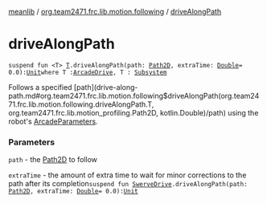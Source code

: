 [meanlib](../index.md) / [org.team2471.frc.lib.motion.following](index.md) / [driveAlongPath](./drive-along-path.md)

# driveAlongPath

`suspend fun <T> `[`T`](drive-along-path.md#T)`.driveAlongPath(path: `[`Path2D`](../org.team2471.frc.lib.motion_profiling/-path2-d/index.md)`, extraTime: `[`Double`](https://kotlinlang.org/api/latest/jvm/stdlib/kotlin/-double/index.html)` = 0.0): `[`Unit`](https://kotlinlang.org/api/latest/jvm/stdlib/kotlin/-unit/index.html)` where T : `[`ArcadeDrive`](-arcade-drive/index.md)`, T : `[`Subsystem`](../org.team2471.frc.lib.framework/-subsystem/index.md)

Follows a specified [path](drive-along-path.md#org.team2471.frc.lib.motion.following$driveAlongPath(org.team2471.frc.lib.motion.following.driveAlongPath.T, org.team2471.frc.lib.motion_profiling.Path2D, kotlin.Double)/path) using the robot's [ArcadeParameters](../org.team2471.frc.lib.motion_profiling.following/-arcade-parameters/index.md).

### Parameters

`path` - the [Path2D](../org.team2471.frc.lib.motion_profiling/-path2-d/index.md) to follow

`extraTime` - the amount of extra time to wait for minor corrections to the path after its completion`suspend fun `[`SwerveDrive`](-swerve-drive/index.md)`.driveAlongPath(path: `[`Path2D`](../org.team2471.frc.lib.motion_profiling/-path2-d/index.md)`, extraTime: `[`Double`](https://kotlinlang.org/api/latest/jvm/stdlib/kotlin/-double/index.html)` = 0.0): `[`Unit`](https://kotlinlang.org/api/latest/jvm/stdlib/kotlin/-unit/index.html)